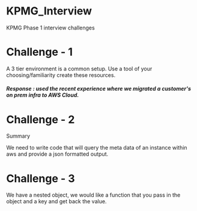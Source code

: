 # KPMG_Interview
KPMG Phase 1 interview challenges



# Challenge - 1

A 3 tier environment is a common setup. Use a tool of your choosing/familiarity create these resources.  
##### Response : used the recent experience where we migrated a customer's on prem infra to AWS Cloud.


# Challenge - 2

Summary

We need to write code that will query the meta data of an instance within aws and provide a json formatted output. 


# Challenge - 3

We have a nested object, we would like a function that you pass in the object and a key and get back the value. 



